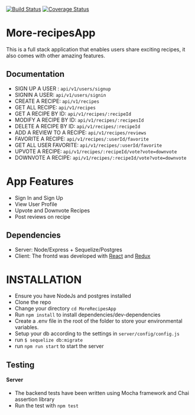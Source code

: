 [![Build Status](https://travis-ci.org/pawnjester/More-recipesApp.svg?branch=develop)](https://travis-ci.org/pawnjester/More-recipesApp)
[![Coverage Status](https://coveralls.io/repos/github/pawnjester/More-recipesApp/badge.svg?branch=develop)](https://coveralls.io/github/pawnjester/More-recipesApp?branch=develop)

# More-recipesApp
This is a full stack application that enables users share exciting recipes, it also comes with other amazing features.

## Documentation
- SIGN UP A USER : `api/v1/users/signup`
- SIGNIN A USER: `api/v1/users/signin`
- CREATE A RECIPE: `api/v1/recipes`
- GET ALL RECIPE: `api/v1/recipes`
- GET A RECIPE BY ID: `api/v1/recipes/:recipeId`
- MODIFY A RECIPE BY ID: `api/v1/recipes/:recipesId`
- DELETE A RECIPE BY ID: `api/v1/recipes/:recipeId`
- ADD A REVIEW TO A RECIPE: `api/v1/recipes/reviews`
- FAVORITE A RECIPE: `api/v1/recipes/:userId/favorite`
- GET ALL USER FAVORITE: `api/v1/recipes/:userId/favorite`
- UPVOTE A RECIPE: `api/v1/recipes/:recipeId/vote?vote=downvote`
- DOWNVOTE A RECIPE: `api/v1/recipes/:recipeId/vote?vote=downvote`


# App Features
- Sign In and Sign Up
- View User Profile
- Upvote and Downvote Recipes
- Post reviews on recipe

## Dependencies
- Server: Node/Express + Sequelize/Postgres
- Client: The frontd was developed with [React](https://facebook.github.io/react/) and [Redux](http://redux.js.org/)

# INSTALLATION
- Ensure you have NodeJs and postgres installed
- Clone the repo
- Change your directory `cd MoreRecipesApp`
- Run `npm install` to install dependencies/dev-dependencies
- Create a .env file in the root of the folder to store your environmental variables.
- Setup your db according to the settings in `server/config/config.js`
- run `$ sequelize db:migrate`
- run `npm run start` to start the server

## Testing
#### Server
*  The backend tests have been written using Mocha framework and Chai assertion library
*  Run the test with `npm test`
